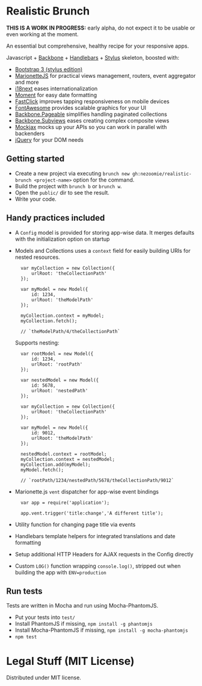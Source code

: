 # Realistic Brunch
**THIS IS A WORK IN PROGRESS:** early alpha, do not expect it to be usable or even working at the moment.

An essential but comprehensive, healthy recipe for your responsive apps.

Javascript + [Backbone](http://backbonejs.org/) + [Handlebars](http://handlebarsjs.com/) + [Stylus](http://learnboost.github.com/stylus/) skeleton, boosted with:

* [Bootstrap 3 (stylus edition)](https://github.com/Acquisio/bootstrap-stylus)
* [MarionetteJS](http://marionettejs.com/) for practical views management, routers, event aggregator and more
* [i18next](http://i18next.com/) eases internationalization
* [Moment](http://momentjs.com/) for easy date formatting
* [FastClick](https://github.com/ftlabs/fastclick) improves tapping responsiveness on mobile devices
* [FontAwesome](http://fontawesome.io/) provides scalable graphics for your UI
* [Backbone.Pageable](https://github.com/backbone-paginator/backbone-pageable) simplifies handling paginated collections
* [Backbone.Subviews](https://github.com/rotundasoftware/backbone.subviews) eases creating complex composite views
* [Mockjax](https://github.com/appendto/jquery-mockjax) mocks up your APIs so you can work in parallel with backenders
* [jQuery](http://jquery.com/) for your DOM needs

## Getting started
* Create a new project via executing `brunch new gh:nezoomie/realistic-brunch <project-name>` option for the command.
* Build the project with `brunch b` or `brunch w`.
* Open the `public/` dir to see the result.
* Write your code.

## Handy practices included

* A `Config` model is provided for storing app-wise data. It merges defaults with the initialization option on startup
* Models and Collections uses a `context` field for easily building URIs for nested resources.

		var myCollection = new Collection({
			urlRoot: 'theCollectionPath'
		});
		
		var myModel = new Model({
			id: 1234,
			urlRoot: 'theModelPath' 
		});
		
		myCollection.context = myModel;
		myCollection.fetch();
		
		// `theModelPath/4/theCollectionPath`

	Supports nesting:

		var rootModel = new Model({
			id: 1234,
			urlRoot: 'rootPath'
		});

		var nestedModel = new Model({
			id: 5678,
			urlRoot: 'nestedPath'
		});

		var myCollection = new Collection({
			urlRoot: 'theCollectionPath'
		});
		
		var myModel = new Model({
			id: 9012,
			urlRoot: 'theModelPath' 
		});
		
		nestedModel.context = rootModel;
		myCollection.context = nestedModel;
		myCollection.add(myModel);
		myModel.fetch();
		
		// `rootPath/1234/nestedPath/5678/theCollectionPath/9012`	
	
* Marionette.js `vent` dispatcher for app-wise event bindings

		var app = require('application');
		
		app.vent.trigger('title:change','A different title');  


* Utility function for changing page title via events
* Handlebars template helpers for integrated translations and date formatting
* Setup additional HTTP Headers for AJAX requests in the Config directly
* Custom `LOG()` function wrapping `console.log()`, stripped out when building the app with `ENV=production`

## Run tests

Tests are written in Mocha and run using Mocha-PhantomJS.

* Put your tests into `test/`
* Install PhantomJS if missing, `npm install -g phantomjs`
* Install Mocha-PhantomJS if missing, `npm install -g mocha-phantomjs`
* `npm test`

# Legal Stuff (MIT License)
Distributed under MIT license.
